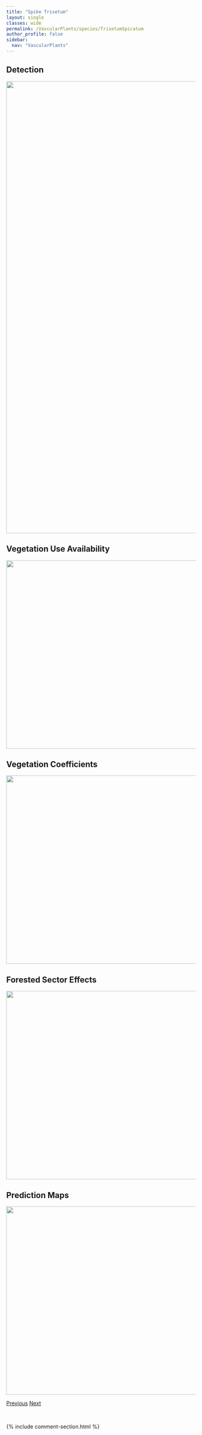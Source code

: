 ```yaml
---
title: "Spike Trisetum"
layout: single
classes: wide
permalink: /VascularPlants/species/TrisetumSpicatum
author_profile: false
sidebar:
  nav: "VascularPlants"
---
```


<h2>Detection</h2>

<a href="https://drive.google.com/uc?export=view&id=1U__65Pqi5ircMxQrhkYhRNnHi-4Mfxir">
<img src="https://drive.google.com/uc?export=view&id=1U__65Pqi5ircMxQrhkYhRNnHi-4Mfxir" height = "1200" width = "800">
</a>


<h2>Vegetation Use Availability</h2>

<a href="https://drive.google.com/uc?export=view&id=1Pun7nxHUX8QvL8j8kbmwxdgi_SId-Jcq">
<img src="https://drive.google.com/uc?export=view&id=1Pun7nxHUX8QvL8j8kbmwxdgi_SId-Jcq" height = "500" width = "1000">
</a>


<h2>Vegetation Coefficients</h2>

<a href="https://drive.google.com/uc?export=view&id=1UD1N9RBKqWQ_MgaLvsVcsIt3QjbZXQd1">
<img src="https://drive.google.com/uc?export=view&id=1UD1N9RBKqWQ_MgaLvsVcsIt3QjbZXQd1" height = "500" width = "1000">
</a>


<h2>Forested Sector Effects</h2>

<a href="https://drive.google.com/uc?export=view&id=1Cn0EvNGgUs6aH0CpLSJhDiecf50A5Ty-">
<img src="https://drive.google.com/uc?export=view&id=1Cn0EvNGgUs6aH0CpLSJhDiecf50A5Ty-" height = "500" width = "1000">
</a>


<h2>Prediction Maps</h2>

<a href="https://drive.google.com/uc?export=view&id=1D4zNkEfsczcVXHwZgnrabFx7KJ3SD1mp">
<img src="https://drive.google.com/uc?export=view&id=1D4zNkEfsczcVXHwZgnrabFx7KJ3SD1mp" height = "500" width = "1000">
</a>


<a href="/DevelopmentWebsite/VascularPlants/species/Trisetum" class="pagination--pager" title="Trisetum">Previous</a> <a href="/DevelopmentWebsite/VascularPlants/species/Triticosecale" class="pagination--pager" title="Triticosecale">Next</a>

<p>&nbsp;</p>

{% include comment-section.html %}

